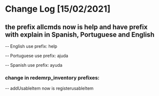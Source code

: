 # Change Log [15/02/2021]

## the prefix allcmds now is help and have prefix with explain in Spanish, Portuguese and English 

-- English use  prefix: help 

-- Portuguese use prefix: ajuda

-- Spanish use prefix: ayuda

### change in redemrp_inventory prefixes: 

-- addUsableItem now is registerusableItem
